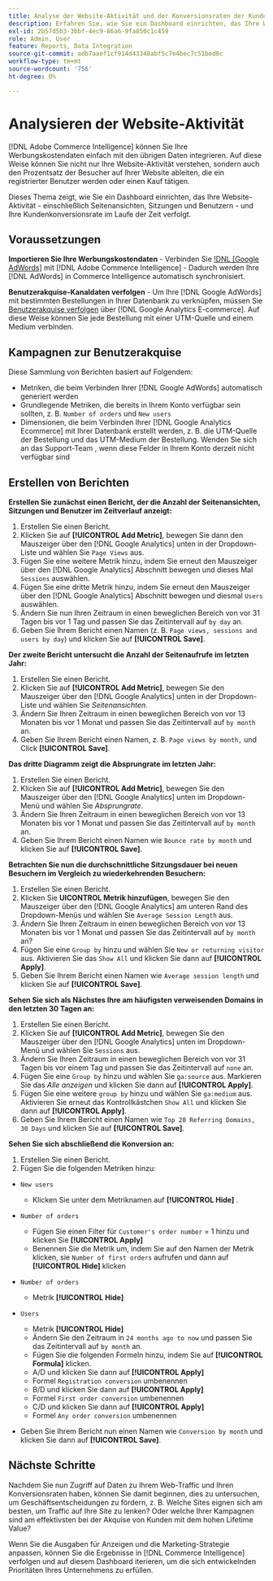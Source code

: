 ```yaml
---
title: Analyse der Website-Aktivität und der Konversionsraten der Kunden
description: Erfahren Sie, wie Sie ein Dashboard einrichten, das Ihre Website-Aktivität - einschließlich Seitenansichten, Sitzungen und Benutzern - und Ihre Kundenkonversionsrate im Laufe der Zeit verfolgt.
exl-id: 2b57d5b3-3bbf-4ec9-86a6-9fa850c1c459
role: Admin, User
feature: Reports, Data Integration
source-git-commit: adb7aaef1cf914d43348abf5c7e4bec7c51bed0c
workflow-type: tm+mt
source-wordcount: '756'
ht-degree: 0%

---
```


# Analysieren der Website-Aktivität

[!DNL Adobe Commerce Intelligence] können Sie Ihre Werbungskostendaten einfach mit den übrigen Daten integrieren. Auf diese Weise können Sie nicht nur Ihre Website-Aktivität verstehen, sondern auch den Prozentsatz der Besucher auf Ihrer Website ableiten, die ein registrierter Benutzer werden oder einen Kauf tätigen.

Dieses Thema zeigt, wie Sie ein Dashboard einrichten, das Ihre Website-Aktivität - einschließlich Seitenansichten, Sitzungen und Benutzern - und Ihre Kundenkonversionsrate im Laufe der Zeit verfolgt.

## Voraussetzungen

**Importieren Sie Ihre Werbungskostendaten** - Verbinden Sie [!DNL [Google AdWords]](../importing-data/integrations/google-adwords.md) mit [!DNL Adobe Commerce Intelligence] - Dadurch werden Ihre [!DNL AdWords] in Commerce Intelligence automatisch synchronisiert.

**Benutzerakquise-Kanaldaten verfolgen** - Um Ihre [!DNL Google AdWords] mit bestimmten Bestellungen in Ihrer Datenbank zu verknüpfen, müssen Sie [Benutzerakquise verfolgen](../analysis/google-track-user-acq.md) über [!DNL Google Analytics E-commerce]. Auf diese Weise können Sie jede Bestellung mit einer UTM-Quelle und einem Medium verbinden.

## Kampagnen zur Benutzerakquise

Diese Sammlung von Berichten basiert auf Folgendem:

* Metriken, die beim Verbinden Ihrer [!DNL Google AdWords] automatisch generiert werden
* Grundlegende Metriken, die bereits in Ihrem Konto verfügbar sein sollten, z. B. `Number of orders` und `New users`
* Dimensionen, die beim Verbinden Ihrer [!DNL Google Analytics Ecommerce] mit Ihrer Datenbank erstellt werden, z. B. die UTM-Quelle der Bestellung und das UTM-Medium der Bestellung. Wenden Sie sich an das Support-Team , wenn diese Felder in Ihrem Konto derzeit nicht verfügbar sind

## Erstellen von Berichten

**Erstellen Sie zunächst einen Bericht, der die Anzahl der Seitenansichten, Sitzungen und Benutzer im Zeitverlauf anzeigt:**

1. Erstellen Sie einen Bericht.
1. Klicken Sie auf **[!UICONTROL Add Metric]**, bewegen Sie dann den Mauszeiger über den [!DNL Google Analytics] unten in der Dropdown-Liste und wählen Sie `Page Views` aus.
1. Fügen Sie eine weitere Metrik hinzu, indem Sie erneut den Mauszeiger über den [!DNL Google Analytics] Abschnitt bewegen und dieses Mal `Sessions` auswählen.
1. Fügen Sie eine dritte Metrik hinzu, indem Sie erneut den Mauszeiger über den [!DNL Google Analytics] Abschnitt bewegen und diesmal `Users` auswählen.
1. Ändern Sie nun Ihren Zeitraum in einen beweglichen Bereich von vor 31 Tagen bis vor 1 Tag und passen Sie das Zeitintervall auf `by day` an.
1. Geben Sie Ihrem Bericht einen Namen (z. B. `Page views, sessions and users by day`) und klicken Sie auf **[!UICONTROL Save]**.

**Der zweite Bericht untersucht die Anzahl der Seitenaufrufe im letzten Jahr:**

1. Erstellen Sie einen Bericht.
1. Klicken Sie auf **[!UICONTROL Add Metric]**, bewegen Sie den Mauszeiger über den [!DNL Google Analytics] unten in der Dropdown-Liste und wählen Sie _Seitenansichten_.
1. Ändern Sie Ihren Zeitraum in einen beweglichen Bereich von vor 13 Monaten bis vor 1 Monat und passen Sie das Zeitintervall auf `by month` an.
1. Geben Sie Ihrem Bericht einen Namen, z. B. `Page views by month,` und Click **[!UICONTROL Save]**.

**Das dritte Diagramm zeigt die Absprungrate im letzten Jahr:**

1. Erstellen Sie einen Bericht.
1. Klicken Sie auf **[!UICONTROL Add Metric]**, bewegen Sie den Mauszeiger über den [!DNL Google Analytics] unten im Dropdown-Menü und wählen Sie _Absprungrate_.
1. Ändern Sie Ihren Zeitraum in einen beweglichen Bereich von vor 13 Monaten bis vor 1 Monat und passen Sie das Zeitintervall auf `by month` an.
1. Geben Sie Ihrem Bericht einen Namen wie `Bounce rate by month` und klicken Sie auf **[!UICONTROL Save]**.

**Betrachten Sie nun die durchschnittliche Sitzungsdauer bei neuen Besuchern im Vergleich zu wiederkehrenden Besuchern:**

1. Erstellen Sie einen Bericht.
1. Klicken Sie **UICONTROL Metrik hinzufügen**, bewegen Sie den Mauszeiger über den [!DNL Google Analytics] am unteren Rand des Dropdown-Menüs und wählen Sie `Average Session Length` aus.
1. Ändern Sie Ihren Zeitraum in einen beweglichen Bereich von vor 13 Monaten bis vor 1 Monat und passen Sie das Zeitintervall auf `by month` an?
1. Fügen Sie eine `Group by` hinzu und wählen Sie `New or returning visitor` aus.  Aktivieren Sie das `Show All` und klicken Sie dann auf **[!UICONTROL Apply]**.
1. Geben Sie Ihrem Bericht einen Namen wie `Average session length` und klicken Sie auf **[!UICONTROL Save]**.

**Sehen Sie sich als Nächstes Ihre am häufigsten verweisenden Domains in den letzten 30 Tagen an:**

1. Erstellen Sie einen Bericht.
1. Klicken Sie auf **[!UICONTROL Add Metric]**, bewegen Sie den Mauszeiger über den [!DNL Google Analytics] unten im Dropdown-Menü und wählen Sie `Sessions` aus.
1. Ändern Sie Ihren Zeitraum in einen beweglichen Bereich von vor 31 Tagen bis vor einem Tag und passen Sie das Zeitintervall auf `none` an.
1. Fügen Sie eine `Group by` hinzu und wählen Sie `ga:source` aus.  Markieren Sie das _Alle anzeigen_ und klicken Sie dann auf **[!UICONTROL Apply]**.
1. Fügen Sie eine weitere `group by` hinzu und wählen Sie `ga:medium` aus. Aktivieren Sie erneut das Kontrollkästchen `Show All` und klicken Sie dann auf **[!UICONTROL Apply]**.
1. Geben Sie Ihrem Bericht einen Namen wie `Top 20 Referring Domains, 30 Days` und klicken Sie auf **[!UICONTROL Save]**.

**Sehen Sie sich abschließend die Konversion an:**

1. Erstellen Sie einen Bericht.
1. Fügen Sie die folgenden Metriken hinzu:

* `New users`
   * Klicken Sie unter dem Metriknamen auf **[!UICONTROL Hide]** .

* `Number of orders`
   * Fügen Sie einen Filter für `Customer's order number` = 1 hinzu und klicken Sie **[!UICONTROL Apply]**
   * Benennen Sie die Metrik um, indem Sie auf den Namen der Metrik klicken, sie `Number of first orders` aufrufen und dann auf **[!UICONTROL Hide]** klicken

* `Number of orders`
   * Metrik **[!UICONTROL Hide]**

* `Users`
   * Metrik **[!UICONTROL Hide]**
   * Ändern Sie den Zeitraum in `24 months ago to now` und passen Sie das Zeitintervall auf `by month` an.
   * Fügen Sie die folgenden Formeln hinzu, indem Sie auf **[!UICONTROL Formula]** klicken.
   * A/D und klicken Sie dann auf **[!UICONTROL Apply]**
   * Formel `Registration conversion` umbenennen
   * B/D und klicken Sie dann auf **[!UICONTROL Apply]**
   * Formel `First order conversion` umbenennen
   * C/D und klicken Sie dann auf **[!UICONTROL Apply]**
   * Formel `Any order conversion` umbenennen

* Geben Sie Ihrem Bericht nun einen Namen wie `Conversion by month` und klicken Sie dann auf **[!UICONTROL Save]**.

## Nächste Schritte

Nachdem Sie nun Zugriff auf Daten zu Ihrem Web-Traffic und Ihren Konversionsraten haben, können Sie damit beginnen, dies zu untersuchen, um Geschäftsentscheidungen zu fördern, z. B. Welche Sites eignen sich am besten, um Traffic auf Ihre Site zu lenken? Oder welche Ihrer Kampagnen sind am effektivsten bei der Akquise von Kunden mit dem hohen Lifetime Value?

Wenn Sie die Ausgaben für Anzeigen und die Marketing-Strategie anpassen, können Sie die Ergebnisse in [!DNL Commerce Intelligence] verfolgen und auf diesem Dashboard iterieren, um die sich entwickelnden Prioritäten Ihres Unternehmens zu erfüllen.
